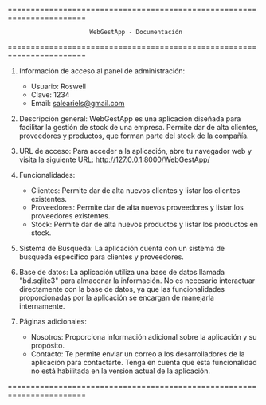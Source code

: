 =======================================================================
                           
                           WebGestApp - Documentación
                           
=======================================================================

1. Información de acceso al panel de administración:
   - Usuario: Roswell
   - Clave: 1234
   - Email: saleariels@gmail.com

2. Descripción general:
   WebGestApp es una aplicación diseñada para facilitar la gestión de stock de una empresa. Permite dar de alta clientes, proveedores y productos, que forman parte del stock de la compañía.

3. URL de acceso:
   Para acceder a la aplicación, abre tu navegador web y visita la siguiente URL:
   http://127.0.0.1:8000/WebGestApp/

4. Funcionalidades:
   - Clientes: Permite dar de alta nuevos clientes y listar los clientes existentes.
   - Proveedores: Permite dar de alta nuevos proveedores y listar los proveedores existentes.
   - Stock: Permite dar de alta nuevos productos y listar los productos en stock.

5. Sistema de Busqueda:
   La aplicación cuenta con un sistema de busqueda especifico para clientes y proveedores. 

6. Base de datos:
   La aplicación utiliza una base de datos llamada "bd.sqlite3" para almacenar la información. No es necesario interactuar directamente con la base de datos, ya que las funcionalidades proporcionadas por la aplicación se encargan de manejarla internamente.

7. Páginas adicionales:
   - Nosotros: Proporciona información adicional sobre la aplicación y su propósito.
   - Contacto: Te permite enviar un correo a los desarrolladores de la aplicación para contactarte. Tenga en cuenta que esta funcionalidad no está habilitada en la versión actual de la aplicación.

=======================================================================
